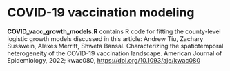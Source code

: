 # COVID-19 vaccination modeling

**COVID_vacc_growth_models.R** contains R code for fitting the county-level logistic growth models discussed in this article:
Andrew Tiu, Zachary Susswein, Alexes Merritt, Shweta Bansal. Characterizing the spatiotemporal heterogeneity of the COVID-19 vaccination landscape. American Journal of Epidemiology, 2022; kwac080, https://doi.org/10.1093/aje/kwac080



